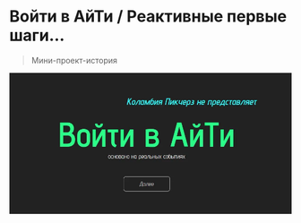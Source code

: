 # Войти в АйТи / Реактивные первые шаги... <!-- markdownlint-disable-line -->

> Мини-проект-история

![goto-it-preview](goto-it_preview.webp)

